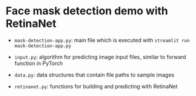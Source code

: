 # Face mask detection demo with RetinaNet

- `mask-detection-app.py`: main file which is executed with `streamlit run mask-detection-app.py`

- `input.py`: algorithm for predicting image input files, similar to forward function in PyTorch

- `data.py`: data structures that contain file paths to sample images

- `retinanet.py`: functions for building and predicting with RetinaNet 
